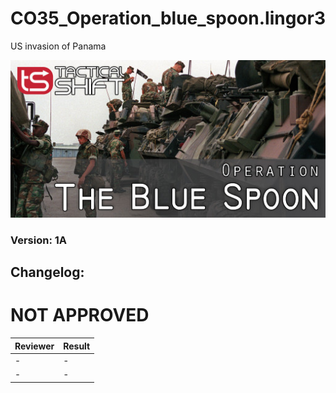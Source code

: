 # CO35_Operation_blue_spoon.lingor3
US invasion of Panama

<img src='https://github.com/rempopo/CO35_Operation_blue_spoon.lingor3/blob/master/overview.jpg?raw=true' />

### Version: 1A

Changelog: 
-

# NOT APPROVED
| Reviewer | Result |
| ------------ | ------------- |
| - | - |
| - | - |
